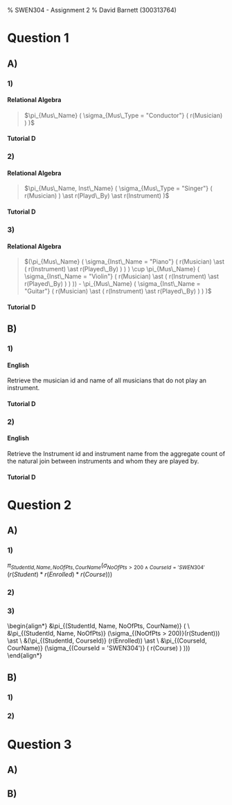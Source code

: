 % SWEN304 - Assignment 2
% David Barnett (300313764)

# Question 1

## A)

### 1)

#### Relational Algebra 

> $\pi_{Mus\_Name} ( \sigma_{Mus\_Type = "Conductor"} ( r(Musician) ) )$

#### Tutorial D

### 2)

#### Relational Algebra 

> $\pi_{Mus\_Name, Inst\_Name} ( \sigma_{Mus\_Type = "Singer"} ( r(Musician) ) \ast r(Playd\_By) \ast r(Instrument) )$

#### Tutorial D

### 3)

#### Relational Algebra 

> $(\pi_{Mus\_Name} ( \sigma_{Inst\_Name = "Piano"} ( r(Musician) \ast ( r(Instrument) \ast r(Played\_By) ) ) ) \cup \pi_{Mus\_Name} ( \sigma_{Inst\_Name = "Violin"} ( r(Musician) \ast ( r(Instrument) \ast r(Played\_By) ) ) )) - \pi_{Mus\_Name} ( \sigma_{Inst\_Name = "Guitar"} ( r(Musician) \ast ( r(Instrument) \ast r(Played\_By) ) ) )$

#### Tutorial D

## B)

### 1)

#### English

Retrieve the musician id and name of all musicians that do not
play an instrument.

#### Tutorial D

### 2)

#### English

Retrieve the Instrument id and instrument name from
the aggregate count of the natural join between instruments 
and whom they are played by.

#### Tutorial D

# Question 2

## A)

### 1)

$\pi_{StudentId, Name, NoOfPts, CourName} (
 \sigma_{NoOfPts > 200 \wedge CourseId = 'SWEN304'}
(
    r(Student) \ast r(Enrolled) \ast r(Course)
))$


### 2)



### 3)

\begin{align*}
    &\pi_{(StudentId, Name, NoOfPts, CourName)} ( \\
    &\pi_{(StudentId, Name, NoOfPts)} (\sigma_{(NoOfPts > 200)}(r(Student))) \ast \\
    &(\pi_{(StudentId, CourseId)} (r(Enrolled)) \ast \\
    &\pi_{(CourseId, CourName)} (\sigma_{(CourseId = 'SWEN304')} ( r(Course) ) )))
\end{align*}

## B)

### 1)

### 2)

# Question 3

## A)

## B)
